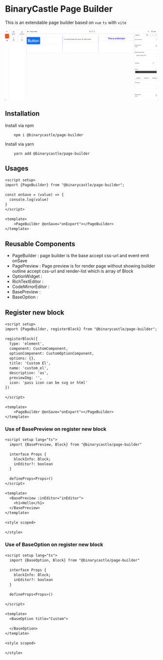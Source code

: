 # BinaryCastle Page Builder

This is an extendable page builder based on `vue` `ts` with `vite`

![alt text](screenshot.png "Page Builder Screenshot")

## Installation
Install via npm
```
    npm i @binarycastle/page-builder
```

Install via yarn
```
    yarn add @binarycastle/page-builder
```

## Usages
```
<script setup>
import {PageBuilder} from "@binarycastle/page-builder";

const onSave = (value) => {
  console.log(value)
}
</script>

<template>
    <PageBuilder @onSave="onExport"></PageBuilder>
</template>
```

## Reusable Components
- PageBuilder : page builder is the base accept css-url and event emit onSave
- PagePreview : Page preview is for render page without showing builder outline accept css-url and render-list which is array of Block
- OptionWidget :
- RichTextEditor :
- CodeMirrorEditor :
- BasePreview :
- BaseOption :

## Register new block
```vue
<script setup>
import {PageBuilder, registerBlock} from "@binarycastle/page-builder";

registerBlock({
  type: 'element',
  component: CustomComponent,
  optionComponent: CustomOptionComponent,
  options: {},
  title: 'Custom El',
  name: 'custom_el',
  description: 'as',
  previewImg: '',
  icon: 'pass icon can be svg or html'
})

</script>

<template>
    <PageBuilder @onSave="onExport"></PageBuilder>
</template>
```

### Use of BasePreview on register new block
```vue
<script setup lang="ts">
  import {BasePreview, Block} from "@binarycastle/page-builder"

  interface Props {
    blockInfo: Block;
    inEditor?: boolean
  }

  defineProps<Props>()
</script>

<template>
  <BasePreview :inEditor="inEditor">
    <h1>Hello</h1>
  </BasePreview>
</template>

<style scoped>

</style>
```

### Use of BaseOption on register new block
```vue
<script setup lang="ts">
  import {BaseOption, Block} from "@binarycastle/page-builder"

  interface Props {
    blockInfo: Block;
    inEditor?: boolean
  }

  defineProps<Props>()

</script>

<template>
  <BaseOption title="Custom">

  </BaseOption>
</template>

<style scoped>

</style>
```